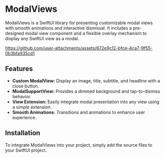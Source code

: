 # ModalViews

ModalViews is a SwiftUI library for presenting customizable modal views with smooth animations and interactive dismissal. It includes a pre-designed modal view component and a flexible overlay mechanism to display any SwiftUI view as a modal.

https://github.com/user-attachments/assets/672e9c12-bfce-4ca7-9f55-0b3bfa935cd1

 

## Features

- **Custom ModalView:** Display an image, title, subtitle, and headline with a close button.
- **ModalSupportView:** Provides a dimmed background and tap-to-dismiss behavior.
- **View Extension:** Easily integrate modal presentation into any view using a simple extension.
- **Smooth Animations:** Transitions and animations to enhance user experience.

## Installation

To integrate ModalViews into your project, simply add the source files to your SwiftUI project.


